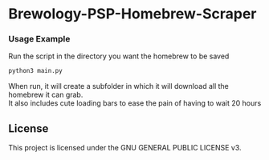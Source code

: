 # Brewology-PSP-Homebrew-Scraper


### Usage Example
Run the script in the directory you want the homebrew to be saved
```python
python3 main.py
```
When run, it will create a subfolder in which it will download all the homebrew it can grab.<br/>
It also includes cute loading bars to ease the pain of having to wait 20 hours
## License
This project is licensed under the GNU GENERAL PUBLIC LICENSE v3.
